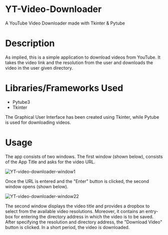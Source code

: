 # YT-Video-Downloader
A YouTube Video Downloader made with Tkinter &amp; Pytube

# Description
As implied, this is a simple application to download videos from YouTube. It takes the video link and the resolution from the user and downloads the video in the user given directory.

# Libraries/Frameworks Used
* Pytube3
* Tkinter

The Graphical User Interface has been created using Tkinter, while Pytube is used for downloading videos.

# Usage
The app consists of two windows. The first window (shown below), consists of the App Title and asks for the video URL.

![YT-video-downloader-window1](https://user-images.githubusercontent.com/51027970/183253029-88b8e23d-6830-4a92-9f84-eb2f023bb679.JPG)

Once the URL is entered and the "Enter" button is clicked, the second window opens (shown below).

![YT-video-downloader-window22](https://user-images.githubusercontent.com/51027970/183747019-7fc66b44-c17c-48fd-9c26-10dd02d3ccdf.jpg)

The second window displays the video title and provides a dropbox to select from the available video resolutions. Moreover, it contains an entry-box for entering the directory address in which the video is to be saved. After specifying the resolution and directory address, the "Download Video" button is clicked. In a short period, the video is downloaded.
